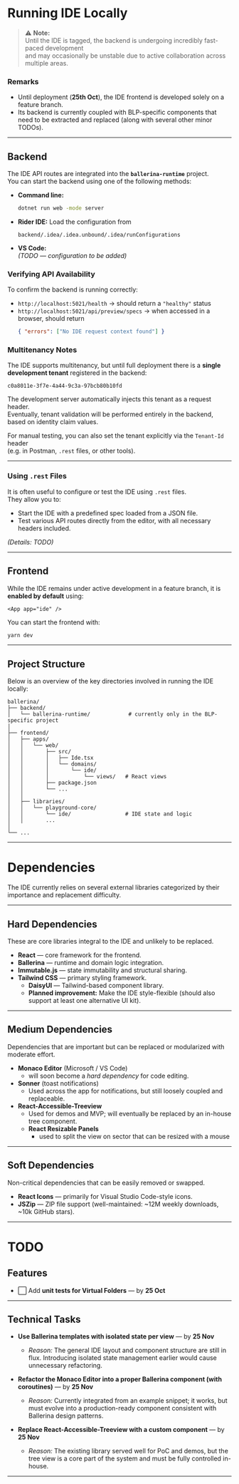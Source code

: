 # Running IDE Locally

> ⚠️ **Note:**  
> Until the IDE is tagged, the backend is undergoing incredibly fast-paced development  
> and may occasionally be unstable due to active collaboration across multiple areas.

### Remarks
- Until deployment (**25th Oct**), the IDE frontend is developed solely on a feature branch.
- Its backend is currently coupled with BLP-specific components that need to be extracted and replaced (along with several other minor TODOs).

---

## Backend

The IDE API routes are integrated into the **`ballerina-runtime`** project.  
You can start the backend using one of the following methods:

- **Command line:**
  ```bash
  dotnet run web -mode server
  ```
- **Rider IDE:**
  Load the configuration from
  ```
  backend/.idea/.idea.unbound/.idea/runConfigurations
  ```
- **VS Code:**  
  *(TODO — configuration to be added)*

### Verifying API Availability

To confirm the backend is running correctly:

- `http://localhost:5021/health` → should return a `"healthy"` status
- `http://localhost:5021/api/preview/specs` → when accessed in a browser, should return
  ```json
  { "errors": ["No IDE request context found"] }
  ```

### Multitenancy Notes

The IDE supports multitenancy, but until full deployment there is a **single development tenant** registered in the backend:

```
c0a8011e-3f7e-4a44-9c3a-97bcb80b10fd
```

The development server automatically injects this tenant as a request header.  
Eventually, tenant validation will be performed entirely in the backend, based on identity claim values.

For manual testing, you can also set the tenant explicitly via the `Tenant-Id` header  
(e.g. in Postman, `.rest` files, or other tools).

---

### Using `.rest` Files

It is often useful to configure or test the IDE using `.rest` files.  
They allow you to:
- Start the IDE with a predefined spec loaded from a JSON file.
- Test various API routes directly from the editor, with all necessary headers included.

*(Details: TODO)*

---

## Frontend

While the IDE remains under active development in a feature branch, it is **enabled by default** using:

```tsx
<App app="ide" />
```

You can start the frontend with:

```bash
yarn dev
```

---

## Project Structure

Below is an overview of the key directories involved in running the IDE locally:

```
ballerina/
├── backend/
│   └── ballerina-runtime/            # currently only in the BLP-specific project
│
├── frontend/
│   ├── apps/
│   │   └── web/
│   │       ├── src/
│   │       │   ├── Ide.tsx
│   │       │   └── domains/
│   │       │       └── ide/
│   │       │           └── views/   # React views
│   │       ├── package.json
│   │       └── ...
│   │
│   ├── libraries/
│   │   └── playground-core/
│   │       └── ide/                 # IDE state and logic
│   │       ...
│
└── ...

```

---
# Dependencies

The IDE currently relies on several external libraries categorized by their importance and replacement difficulty.

---

## Hard Dependencies

These are core libraries integral to the IDE and unlikely to be replaced.

- **React** — core framework for the frontend.
- **Ballerina** — runtime and domain logic integration.
- **Immutable.js** — state immutability and structural sharing.
- **Tailwind CSS** — primary styling framework.
    - **DaisyUI** — Tailwind-based component library.
    - **Planned improvement:** Make the IDE style-flexible (should also support at least one alternative UI kit).

---

## Medium Dependencies

Dependencies that are important but can be replaced or modularized with moderate effort.

- **Monaco Editor** (Microsoft / VS Code)
    - will soon become a *hard dependency* for code editing.
- **Sonner** (toast notifications)
    - Used across the app for notifications, but still loosely coupled and replaceable.
- **React-Accessible-Treeview**
    - Used for demos and MVP; will eventually be replaced by an in-house tree component.
  - **React Resizable Panels**
    - used to split the view on sector that can be resized with a mouse

---

## Soft Dependencies

Non-critical dependencies that can be easily removed or swapped.

- **React Icons** — primarily for Visual Studio Code-style icons.
- **JSZip** — ZIP file support (well-maintained: ~12M weekly downloads, ~10k GitHub stars).

---

# TODO

## Features

- ⬜ Add **unit tests for Virtual Folders** — by **25 Oct**

---

## Technical Tasks

- **Use Ballerina templates with isolated state per view** — by **25 Nov**
    - *Reason:* The general IDE layout and component structure are still in flux. Introducing isolated state management earlier would cause unnecessary refactoring.

- **Refactor the Monaco Editor into a proper Ballerina component (with coroutines)** — by **25 Nov**
    - *Reason:* Currently integrated from an example snippet; it works, but must evolve into a production-ready component consistent with Ballerina design patterns.

- **Replace React-Accessible-Treeview with a custom component** — by **25 Nov**
    - *Reason:* The existing library served well for PoC and demos, but the tree view is a core part of the system and must be fully controlled in-house.

---

